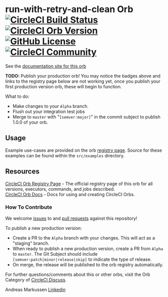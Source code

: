 # run-with-retry-and-clean Orb [![CircleCI Build Status](https://circleci.com/gh/andreasmarkussen/circleci-orb-run-with-retry-and-clean.svg?style=shield "CircleCI Build Status")](https://circleci.com/gh/andreasmarkussen/circleci-orb-run-with-retry-and-clean) [![CircleCI Orb Version](https://img.shields.io/badge/endpoint.svg?url=https://badges.circleci.io/orb/andreasmarkussen/run-with-retry-and-clean)](https://circleci.com/orbs/registry/orb/andreasmarkussen/run-with-retry-and-clean) [![GitHub License](https://img.shields.io/badge/license-MIT-lightgrey.svg)](https://raw.githubusercontent.com/andreasmarkussen/circleci-orb-run-with-retry-and-clean/master/LICENSE) [![CircleCI Community](https://img.shields.io/badge/community-CircleCI%20Discuss-343434.svg)](https://discuss.circleci.com/c/ecosystem/orbs)

See the [documentation site for this orb](https://andreasmarkussen.github.io/circleci-orb-run-with-retry-and-clean/) 

**TODO:**
Publish your production orb! You may notice the badges above and links to the registry page below are not working yet, once you publish your first production version orb, these will begin to function.

What to do:
* Make changes to your `Alpha` branch.
* Flush out your integration test jobs
* Merge to `master` with "`[semver:major]`" in the commit subject to publish 1.0.0 of your orb.


## Usage

Example use-cases are provided on the orb [registry page](https://circleci.com/orbs/registry/orb/andreasmarkussen/run-with-retry-and-clean#usage-examples). Source for these examples can be found within the `src/examples` directory.


## Resources

[CircleCI Orb Registry Page](https://circleci.com/orbs/registry/orb/andreasmarkussen/run-with-retry-and-clean) - The official registry page of this orb for all versions, executors, commands, and jobs described.  
[CircleCI Orb Docs](https://circleci.com/docs/2.0/orb-intro/#section=configuration) - Docs for using and creating CircleCI Orbs.  

### How To Contribute

We welcome [issues](https://github.com/andreasmarkussen/circleci-orb-run-with-retry-and-clean/issues) to and [pull requests](https://github.com/andreasmarkussen/circleci-orb-run-with-retry-and-clean/pulls) against this repository!

To publish a new production version:
* Create a PR to the `Alpha` branch with your changes. This will act as a "staging" branch.
* When ready to publish a new production version, create a PR from `Alpha` to `master`. The Git Subject should include `[semver:patch|minor|release|skip]` to indicate the type of release.
* On merge, the release will be published to the orb registry automatically.

For further questions/comments about this or other orbs, visit the Orb Category of [CircleCI Discuss](https://discuss.circleci.com/c/orbs).

Andreas Markussen
[Linkedin](https://www.linkedin.com/in/andreasmarkussen/)